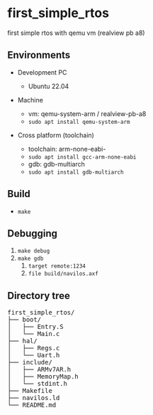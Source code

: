 # first_simple_rtos
first simple rtos with qemu vm (realview pb a8)

## Environments
- Development PC
  + Ubuntu 22.04

- Machine
  + vm: qemu-system-arm / realview-pb-a8
  + `sudo apt install qemu-system-arm`

- Cross platform (toolchain)
  + toolchain: arm-none-eabi-
  + `sudo apt install gcc-arm-none-eabi`
  + gdb: gdb-multiarch
  + `sudo apt install gdb-multiarch`

## Build
- `make`

## Debugging
1. `make debug`
2. `make gdb`
    1. `target remote:1234`
    2. `file build/navilos.axf`
  
## Directory tree
<pre>
first_simple_rtos/  
├── boot/  
│   ├── Entry.S  
│   └── Main.c
├── hal/
│   ├── Regs.c  
│   └── Uart.h
├── include/  
│   ├── ARMv7AR.h  
│   ├── MemoryMap.h  
│   └── stdint.h  
├── Makefile  
├── navilos.ld  
└── README.md  
</pre>
